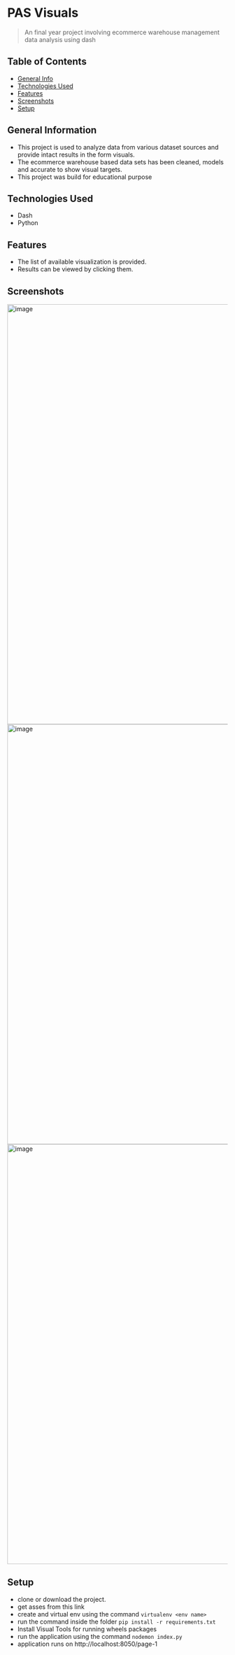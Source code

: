 
  
# PAS Visuals
> An final year project involving ecommerce warehouse management data analysis using dash 

## Table of Contents
* [General Info](#general-information)
* [Technologies Used](#technologies-used)
* [Features](#features)
* [Screenshots](#screenshots)
* [Setup](#setup)

## General Information
- This project is used to analyze data from various dataset sources and provide intact results in the form visuals.
- The ecommerce warehouse based data sets has been cleaned, models and accurate to show visual targets.
- This project was build for educational purpose

## Technologies Used
- Dash
- Python


## Features
- The list of available visualization is provided.
- Results can be viewed by clicking them.

## Screenshots
<img width="961" alt="image" src="https://user-images.githubusercontent.com/37586565/176550752-ea000dde-9d6c-47ba-b69a-67d9a9d4bbf0.png">
<img width="961" alt="image" src="https://user-images.githubusercontent.com/37586565/176550782-248bf7f5-9ef5-4c15-8bc8-955293d19f65.png">
<img width="961" alt="image" src="https://user-images.githubusercontent.com/37586565/176550819-e4861e63-92a3-4014-a2ee-c10cc5d14e78.png">



## Setup
- clone or download the project.
- get asses from this link
- create and virtual env using the command `virtualenv <env name>`
- run the command inside the folder `pip install -r requirements.txt`
- Install Visual Tools for running wheels packages
- run the application using the command `nodemon index.py`
- application runs on http://localhost:8050/page-1
